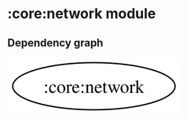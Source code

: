 # :core:network module

## Dependency graph

![Dependency graph](../../docs/images/graphs/dep_graph_core_network.svg)
